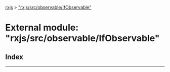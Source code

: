 [rxjs](../README.md) > ["rxjs/src/observable/IfObservable"](../modules/_rxjs_src_observable_ifobservable_.md)

# External module: "rxjs/src/observable/IfObservable"

## Index

---

